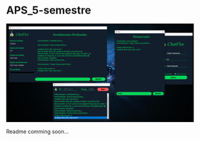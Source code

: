 # APS_5-semestre

![](https://github.com/ThiagodePaulaSouza/APS_5-semestre/blob/main/Example-img.PNG)

Readme comming soon...